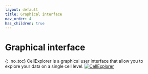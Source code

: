 ```yaml
---
layout: default
title: Graphical interface
nav_order: 4
has_children: true
---
```

# Graphical interface
{: .no_toc}
CellExplorer is a graphical user interface that allow you to explore your data on a single cell level.
<a href="https://buzsakilab.com/wp/wp-content/uploads/2020/05/CellExplorerInterface3.png">![CellExplorer](https://buzsakilab.com/wp/wp-content/uploads/2020/05/CellExplorerInterface-1200x730-1.jpg)</a>
